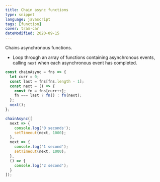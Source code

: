 ```yaml
---
title: Chain async functions
type: snippet
language: javascript
tags: [function]
cover: tram-car
dateModified: 2020-09-15
---
```


Chains asynchronous functions.

- Loop through an array of functions containing asynchronous events, calling `next` when each asynchronous event has completed.

```js
const chainAsync = fns => {
  let curr = 0;
  const last = fns[fns.length - 1];
  const next = () => {
    const fn = fns[curr++];
    fn === last ? fn() : fn(next);
  };
  next();
};
```

```js
chainAsync([
  next => {
    console.log('0 seconds');
    setTimeout(next, 1000);
  },
  next => {
    console.log('1 second');
    setTimeout(next, 1000);
  },
  () => {
    console.log('2 second');
  }
]);
```
